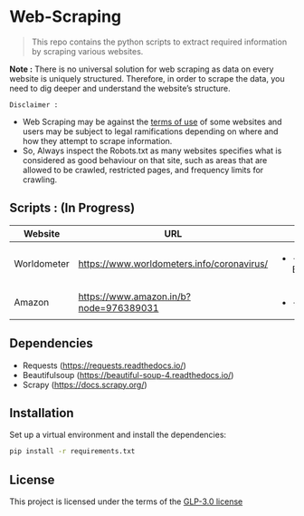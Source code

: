 # Web-Scraping
>This repo contains the python scripts to extract required information by scraping various websites.

**Note :** There is no universal solution for web scraping as data on every website is uniquely structured. Therefore, in order to scrape the data, you need to dig deeper and understand the website’s structure.

`Disclaimer :` 
- Web Scraping may be against the <ins>terms of use</ins> of some websites and users may be subject to legal ramifications depending on where and how they attempt to scrape information.
- So, Always inspect the Robots.txt as many websites specifies what is considered as good behaviour on that site, such as areas that are allowed to be crawled, restricted pages, and frequency limits for crawling.

## Scripts : (In Progress)

| Website | URL | Libraries | Action |
| --- | --- | --- | --- |
| Worldometer | https://www.worldometers.info/coronavirus/| <ul><li>- [x] BeautifulSoup</li></ul> | [View](worldometers) |
| Amazon | https://www.amazon.in/b?node=976389031| <ul><li>- [x] Scrapy</li></ul> | [View](amazon) |

## Dependencies

- Requests (https://requests.readthedocs.io/)
- Beautifulsoup (https://beautiful-soup-4.readthedocs.io/)
- Scrapy (https://docs.scrapy.org/)

## Installation
Set up a virtual environment and install the dependencies:
```sh
pip install -r requirements.txt
```

## License
This project is licensed under the terms of the [GLP-3.0 license](https://github.com/yyscoop/Web-Scraping/blob/master/LICENSE)
